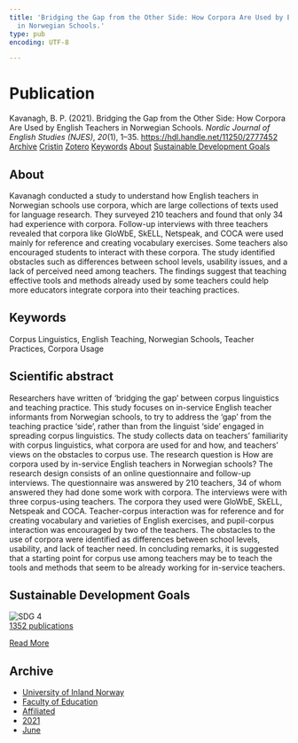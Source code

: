 ```yaml
---
title: 'Bridging the Gap from the Other Side: How Corpora Are Used by English Teachers
  in Norwegian Schools.'
type: pub
encoding: UTF-8

---
```

<h1>Publication</h1>
<article id="csl-bib-container-RWL4EPRC" class="csl-bib-container">
  <div class="csl-bib-body"> <div class="csl-entry">Kavanagh, B. P. (2021). Bridging the Gap from the Other Side: How Corpora Are Used by English Teachers in Norwegian Schools. <i>Nordic Journal of English Studies (NJES)</i>, <i>20</i>(1), 1–35. <a href="https://hdl.handle.net/11250/2777452">https://hdl.handle.net/11250/2777452</a></div> </div>
  <div class="csl-bib-buttons">
    <a href="#taxonomy-article-RWL4EPRC" alt="archive" class="csl-bib-button">Archive</a>
    <a href="https://app.cristin.no/results/show.jsf?id=1914927" alt="Cristin" class="csl-bib-button">Cristin</a>
    <a href="http://zotero.org/groups/5881554/items/RWL4EPRC" alt="Zotero" class="csl-bib-button">Zotero</a>
    <a href="#keywords-article-RWL4EPRC" alt="keywords" class="csl-bib-button">Keywords</a>
    <a href="#about-article-RWL4EPRC" alt="about_pub" class="csl-bib-button">About</a>
    <a href="#sdg-article-RWL4EPRC" alt="sdg" class="csl-bib-button">Sustainable Development Goals</a>
  </div>
  <div id="csl-bib-meta-container-RWL4EPRC"></div>
</article>
<div id="csl-bib-meta-RWL4EPRC" class="csl-bib-meta">
  <article id="about-article-RWL4EPRC" class="about_pub-article">
    <h1>About</h1>
    Kavanagh conducted a study to understand how English teachers in Norwegian schools use corpora, which are large collections of texts used for language research. They surveyed 210 teachers and found that only 34 had experience with corpora. Follow-up interviews with three teachers revealed that corpora like GloWbE, SkELL, Netspeak, and COCA were used mainly for reference and creating vocabulary exercises. Some teachers also encouraged students to interact with these corpora. The study identified obstacles such as differences between school levels, usability issues, and a lack of perceived need among teachers. The findings suggest that teaching effective tools and methods already used by some teachers could help more educators integrate corpora into their teaching practices.
  </article>
  <article id="keywords-article-RWL4EPRC" class="keywords-article">
    <h1>Keywords</h1>
    Corpus Linguistics, English Teaching, Norwegian Schools, Teacher Practices, Corpora Usage
  </article>
  <article id="abstract-article-RWL4EPRC" class="abstract-article">
    <h1>Scientific abstract</h1>
    Researchers have written of ‘bridging the gap’ between corpus linguistics and teaching practice. This study focuses on in-service English teacher informants from Norwegian schools, to try to address the ‘gap’ from the teaching practice ‘side’, rather than from the linguist ‘side’ engaged in spreading corpus linguistics. The study collects data on teachers’ familiarity with corpus linguistics, what corpora are used for and how, and teachers’ views on the obstacles to corpus use. The research question is How are corpora used by in-service English teachers in Norwegian schools? The research design consists of an online questionnaire and follow-up interviews. The questionnaire was answered by 210 teachers, 34 of whom answered they had done some work with corpora. The interviews were with three corpus-using teachers. The corpora they used were GloWbE, SkELL, Netspeak and COCA. Teacher-corpus interaction was for reference and for creating vocabulary and varieties of English exercises, and pupil-corpus interaction was encouraged by two of the teachers. The obstacles to the use of corpora were identified as differences between school levels, usability, and lack of teacher need. In concluding remarks, it is suggested that a starting point for corpus use among teachers may be to teach the tools and methods that seem to be already working for in-service teachers.
  </article>
  <article id="sdg-article-RWL4EPRC" class="sdg-article">
    <h1>Sustainable Development Goals</h1>
    <div class="sdg-container"><div id="sdg4" class="sdg">
        <img src="{{< params subfolder >}}images/sdg/sdg04_en.png" class="image" alt="SDG 4">
        <div class="sdg-overlay">
          <a href="{{< params subfolder >}}en/archive/?sdg=4#archive" class="sdg-publication-count"><span>1352</span> publications</a>
          <p><a href="https://sdgs.un.org/goals/goal4" class="sdg-read-more">Read More</a></p>
        </div>
      </div></div>
  </article>
  <article id="taxonomy-article-RWL4EPRC" class="taxonomy-article">
    <h1>Archive</h1>
    <ul>
      <li><a href="{{< params subfolder >}}en/archive/?key=3DCRN523">University of Inland Norway</a></li>
      <li><a href="{{< params subfolder >}}en/archive/?key=WYNZA47F">Faculty of Education</a></li>
      <li><a href="{{< params subfolder >}}en/archive/?key=2ZAN5K7T">Affiliated</a></li>
      <li><a href="{{< params subfolder >}}en/archive/?key=IKH28CUV">2021</a></li>
      <li><a href="{{< params subfolder >}}en/archive/?key=6Q4QIEPR">June</a></li>
    </ul>
  </article>
</div>
